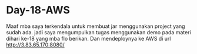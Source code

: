 # Day-18-AWS
Maaf mba saya terkendala untuk membuat jar menggunakan project yang sudah ada. jadi saya mengumpulkan tugas menggunakan demo pada materi dihari ke-18 yang mba flo berikan. Dan mendeploynya ke AWS di url http://3.83.65.170:8080/
